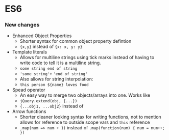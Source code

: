 # ES6

### New changes
- Enhanced Object Properties
  - Shorter syntax for common object property defintion
  - `{x,y}` instead of `{x: x, y: y}`
- Template literals
  - Allows for multiline strings using tick marks instead of having to write code to tell it is a multiline string.
  - `some string
    end of string`
  - `'some string'+`
    `'end of string'`
  - Also allows for string interpolation:
  - `this person ${name} loves food`
- Spead operator
  - An easy way to merge two objects/arrays into one. Works like 
  - `jQuery.extend(obj, {...})`
  - `{...obj1, ...obj2}` instead of 
- Arrow functions
  - Shorter cleaner looking syntax for writing functions, not to mention allows for reference to outside scope vars and `this` reference
  - `.map(num => num + 1)` instead of `.map(function(num) { num = num++; })`
